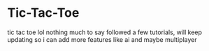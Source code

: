 # Tic-Tac-Toe
tic tac toe lol
 nothing much to say followed a few tutorials, will keep updating so i can add more features like ai
 and maybe multiplayer
